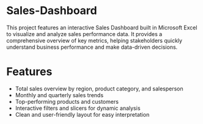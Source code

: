 # Sales-Dashboard
This project features an interactive Sales Dashboard built in Microsoft Excel to visualize and analyze sales performance data. It provides a comprehensive overview of key metrics, helping stakeholders quickly understand business performance and make data-driven decisions.

# Features
- Total sales overview by region, product category, and salesperson
- Monthly and quarterly sales trends
- Top-performing products and customers
- Interactive filters and slicers for dynamic analysis
- Clean and user-friendly layout for easy interpretation
